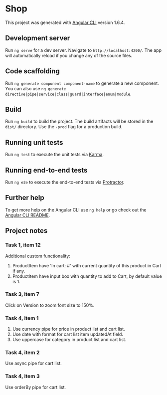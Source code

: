 # Shop

This project was generated with [Angular CLI](https://github.com/angular/angular-cli) version 1.6.4.

## Development server

Run `ng serve` for a dev server. Navigate to `http://localhost:4200/`. The app will automatically reload if you change any of the source files.

## Code scaffolding

Run `ng generate component component-name` to generate a new component. You can also use `ng generate directive|pipe|service|class|guard|interface|enum|module`.

## Build

Run `ng build` to build the project. The build artifacts will be stored in the `dist/` directory. Use the `-prod` flag for a production build.

## Running unit tests

Run `ng test` to execute the unit tests via [Karma](https://karma-runner.github.io).

## Running end-to-end tests

Run `ng e2e` to execute the end-to-end tests via [Protractor](http://www.protractortest.org/).

## Further help

To get more help on the Angular CLI use `ng help` or go check out the [Angular CLI README](https://github.com/angular/angular-cli/blob/master/README.md).


## Project notes
### Task 1, item 12

Additional custom functionality:
1. ProductItem have 'In cart: #' with current quantity of this product in Cart if any.
2. ProductItem have input box with quantity to add to Cart, by default value is 1.

### Task 3, item 7

Click on Version to zoom font size to 150%.

### Task 4, item 1

1. Use currency pipe for price in product list and cart list.
3. Use date with format for cart list item updatedAt field.
3. Use uppercase for category in product list and cart list.

### Task 4, item 2

Use async pipe for cart list.

### Task 4, item 3

Use orderBy pipe for cart list.
